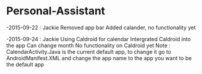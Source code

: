 # Personal-Assistant


-2015-09-22 : Jackie
	Removed app bar
	Added calander, no functionality yet
	
-2015-09-24 : Jackie
	Using Caldroid for calendar
	Intergrated Caldroid into the app
	Can change month
	No functionality on Caldroid yet
	Note : CalendarActivity.Java is the current default app, to change it go to AndroidManifest.XML and change the app name to the app you want to be the default app
